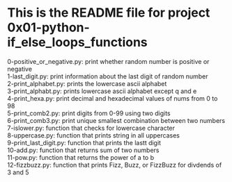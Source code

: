 # This is the README file for project 0x01-python-if_else_loops_functions
0-positive_or_negative.py: print whether random number is positive or negative   
1-last_digit.py: print information about the last digit of random number   
2-print_alphabet.py: prints the lowercase ascii alphabet   
3-print_alphabt.py: prints lowercase ascii alphabet except q and e   
4-print_hexa.py: print decimal and hexadecimal values of nums from 0 to 98    
5-print_comb2.py: print digits from 0-99 using two digits    
6-print_comb3.py: print unique smallest combination between two numbers   
7-islower.py: function that checks for lowercase character   
8-uppercase.py: function that prints string in all uppercases   
9-print_last_digit.py: function that prints the lastt digit    
10-add.py: function that returns sum of two numbers    
11-pow.py: function that returns the power of a to b   
12-fizzbuzz.py: function that prints Fizz, Buzz, or FizzBuzz for divdends of 3 and 5   
